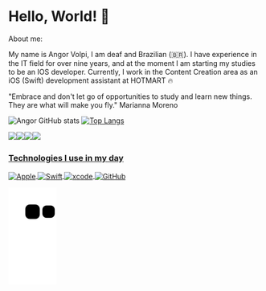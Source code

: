 # Hello, World!  🚀

<p>
About me:

My name is Angor Volpi, I am deaf and Brazilian (🇧🇷).
I have experience in the IT field for over nine years, and at the moment I am starting my studies to be an IOS developer. Currently, I work in the Content Creation area as an iOS (Swift) development assistant at HOTMART 🔥

"Embrace and don't let go of opportunities to study and learn new things. They are what will make you fly."
Marianna Moreno
</p>

![Angor GitHub stats](https://github-readme-stats.vercel.app/api?username=angorrezende-hotmart&show_icons=true&theme=highcontrast)
[![Top Langs](https://github-readme-stats.vercel.app/api/top-langs/?username=angorrezende-hotmart&layout=compact)](https://github.com/angorrezende-hotmart/github-readme-stats)

<a href="https://en.wikipedia.org/wiki/IOS"><img src="https://img.shields.io/badge/iOS-000000?style=for-the-badge&logo=ios&logoColor=white"/><a href="https://apps.apple.com/us/app/xcode/id497799835?mt=12"><img src="https://img.shields.io/badge/Xcode-007ACC?style=for-the-badge&logo=Xcode&logoColor=white"/><a href="https://developer.apple.com/swift/"><img src="https://img.shields.io/badge/Swift-FA7343?style=for-the-badge&logo=swift&logoColor=white"/><a href="https://www.linkedin.com/in/angor-volpi-silva-rezende/"><img src="https://img.shields.io/badge/LinkedIn-0077B5?style=for-the-badge&logo=linkedin&logoColor=white"/>
  
  ### Technologies I use in my day
  <div>
     <img align="center" alt="Apple" height="30" width="40" src="https://cdn.jsdelivr.net/gh/devicons/devicon/icons/apple/apple-original.svg"/>
     <img align="center" alt="Swift" height="30" width="40" src="https://cdn.jsdelivr.net/gh/devicons/devicon/icons/swift/swift-original.svg"/>
     <img align="center" alt="xcode" height="30" width="40" src="https://cdn.jsdelivr.net/gh/devicons/devicon/icons/xcode/xcode-original.svg"/>
     <img align="center" alt="GitHub" height="30" width="40" src="https://cdn.jsdelivr.net/gh/devicons/devicon/icons/github/github-original.svg"/>
  </div>        
  
  ![snake gif](https://github.com/angorrezende-hotmart/angorrezende-hotmart/blob/output/github-contribution-grid-snake.svg)
